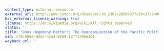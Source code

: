 ```yaml
---
content_type: external-resource
external_url: http://www.jstor.org/discover/10.2307/2950707?uid=3737496&uid=2129&uid=2&uid=70&uid=4&sid=47698835675027
has_external_license_warning: true
license: https://en.wikipedia.org/wiki/All_rights_reserved
status: ''
title: 'Does Hegemony Matter?: The Reorganization of the Pacific Political Economy'
uid: cf8c60e0-d42c-4ca4-9269-12ffa796e361
wayback_url: ''
---
```

